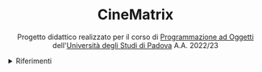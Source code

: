 <h1 style="text-align: center">CineMatrix</h1>

<p style="text-align: center">
   Progetto didattico realizzato per il corso di <a href="https://didattica.unipd.it/off/2021/LT/SC/SC1167/000ZZ/SC02123180/N0">Programmazione ad Oggetti</a> dell'<a href="https://www.unipd.it/">Università degli Studi di Padova</a> A.A. 2022/23
</p>
<details>
  <summary>Riferimenti</summary>
  - [Regolamento del progetto](project-specifications.pdf)
  - [Relazione](Zaupa%20Riccardo%20-%20Relazione%20Progetto%20Programmazione%20ad%20Oggetti.pdf)
</details>
